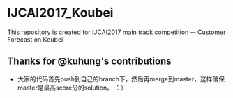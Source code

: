 # IJCAI2017_Koubei
This repository is created for IJCAI2017 main track competition -- Customer Forecast on Koubei
## Thanks for @kuhung's contributions
- 大家的代码首先push到自己的branch下，然后再merge到master，这样确保master是最高score分的solution。 ：）
